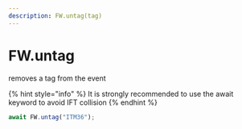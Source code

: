 ```yaml
---
description: FW.untag(tag)
---
```


# FW.untag

removes a tag from the event

{% hint style="info" %}
It is strongly recommended to use the await keyword to avoid IFT collision
{% endhint %}

```javascript
await FW.untag("ITM36");
```

